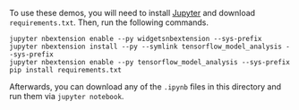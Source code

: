 To use these demos, you will need to install [Jupyter](https://jupyter.org/install) and download `requirements.txt`. Then, run the following commands.

    jupyter nbextension enable --py widgetsnbextension --sys-prefix
    jupyter nbextension install --py --symlink tensorflow_model_analysis --sys-prefix
    jupyter nbextension enable --py tensorflow_model_analysis --sys-prefix
    pip install requirements.txt

Afterwards, you can download any of the `.ipynb` files in this directory and run them via `jupyter notebook`.
